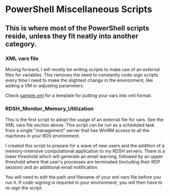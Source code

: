 # PowerShell Miscellaneous Scripts

## This is where most of the PowerShell scripts reside, unless they fit neatly into another category.

### XML vars file
Moving forward, I will mostly be writing scripts to make use of an external files for variables.  This removes the need to constantly code-sign scripts every time I need to make the slightest change in the environment, like adding a VM or adjusting parameters.

Check [sample.xml](https://github.com/uchicago-ssd-sscs/windows/blob/main/sample.xml) for a template for putting your vars into xml format.

### RDSH_Monitor_Memory_Utilization
This is the first script to adopt the usage of an external file for vars.  See the XML vars file section above.  This script can be run as a scheduled task from a single "management" server that has WinRM access to all the machines in your RDS environment.  

I created this script to prepare for a wave of new users and the addition of a memory-intensive computational application to my RDSH servers.  There is a lower threshold which will generate an email warning, followed by an upper threshold where that user's processes are terminated (including their RDP session) and an additional email notification.

You will need to edit the path and filename of your xml vars file before you run it.  If code-signing is required in your environment, you will then have to re-sign the script.
